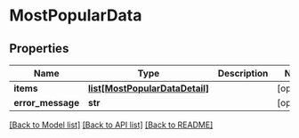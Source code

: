 # MostPopularData

## Properties
Name | Type | Description | Notes
------------ | ------------- | ------------- | -------------
**items** | [**list[MostPopularDataDetail]**](MostPopularDataDetail.md) |  | [optional] 
**error_message** | **str** |  | [optional] 

[[Back to Model list]](../README.md#documentation-for-models) [[Back to API list]](../README.md#documentation-for-api-endpoints) [[Back to README]](../README.md)

